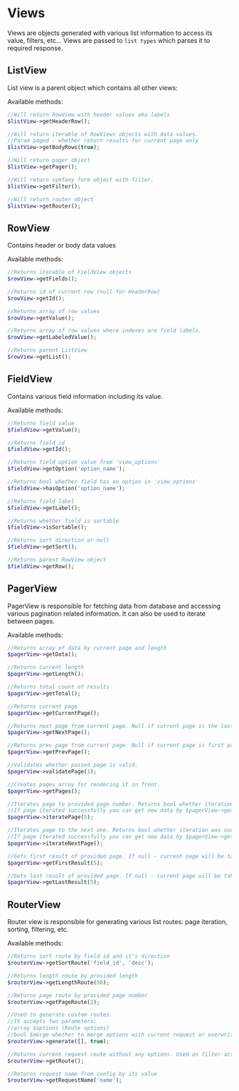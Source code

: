 # Views

Views are objects generated with various list information to access its value, filters, etc...
Views are passed to `list types` which parses it to required response.

## ListView

List view is a parent object which contains all other views:

Available methods:

```php
//Will return RowView with header values aka labels
$listView->getHeaderRow();

//Will return iterable of RowViews objects with data values. 
//Param paged - whether return results for current page only
$listView->getBodyRows(true);

//Will return pager object
$listView->getPager();

//Will return symfony form object with filter.
$listView->getFilter();

//Will return router object
$listView->getRouter();
```

## RowView
Contains header or body data values

Available methods:

```php 
//Returns iterable of FieldView objects
$rowView->getFields();

//Returns id of current row (null for HeaderRow)
$rowView->getId();

//Returns array of row values
$rowView->getValue();

//Returns array of row values where indexes are field labels.
$rowView->getLabeledValue();

//Returns parent ListView
$rowView->getList();
```

## FieldView

Contains various field information including its value.

Available methods:

```php 
//Returns field value
$fieldView->getValue();

//Returns field id
$fieldView->getId();

//Returns field option value from 'view_options'
$fieldView->getOption('option_name');

//Returns bool whether field has an option in 'view_options'
$fieldView->hasOption('option_name');

//Returns field label
$fieldView->getLabel();

//Returns whether field is sortable
$fieldView->isSortable();

//Returns sort direction or null
$fieldView->getSort();

//Returns parent RowView object
$fieldView->getRow();
```

## PagerView

PagerView is responsible for fetching data from database and accessing various pagination related information.
It can also be used to iterate between pages.

Available methods:

```php 
//Returns array of data by current page and length
$pagerView->getData();

//Returns current length
$pagerView->getLength();

//Returns total count of results
$pagerView->getTotal();

//Returns current page
$pagerView->getCurrentPage();

//Returns next page from current page. Null if current page is the last page
$pagerView->getNextPage();

//Returns prev page from current page. Null if current page is first page
$pagerView->getPrevPage();

//Validates whether passed page is valid.
$pagerView->validatePage(1);

//Creates pages array for rendering it in front.
$pagerView->getPages();

//Iterates page to provided page number. Returns bool whether iteration was successful.
//If page iterated successfully you can get new data by $pagerView->getData() method.
$pagerView->iteratePage(5);

//Iterates page to the next one. Returns bool whether iteration was successful.
//If page iterated successfully you can get new data by $pagerView->getData() method.
$pagerView->iterateNextPage();

//Gets first result of provided page. If null - current page will be taken.
$pagerView->getFirstResult(5);

//Gets last result of provided page. If null - current page will be taken.
$pagerView->getLastResult(5);
```

## RouterView

Router view is responsible for generating various list routes: page iteration, sorting, filtering, etc.

Available methods:

```php 
//Returns sort route by field id and it's direction
$routerView->getSortRoute('field_id', 'desc');

//Returns length route by provided length
$routerView->getLengthRoute(50);

//Returns page route by provided page number
$routerView->getPageRoute(2);

//Used to generate custom routes.
//It accepts two parameters:
//array $options (Route options)
//bool $merge whether to merge options with current request or overwrite them
$routerView->generate([], true);

//Returns current request route without any options. Used as filter action route
$routerView->getRoute();

//Returns request name from config by its value
$routerView->getRequestName('name');
```